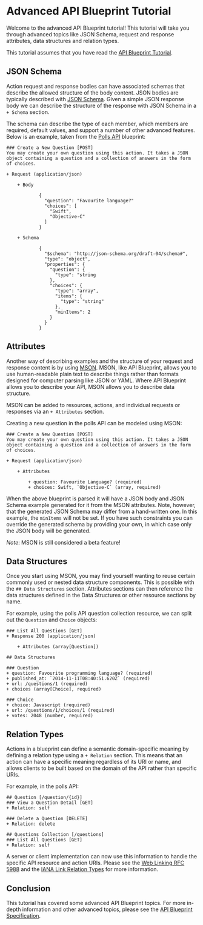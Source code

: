 # Advanced API Blueprint Tutorial

Welcome to the advanced API Blueprint tutorial! This tutorial will take you through advanced topics like JSON Schema, request and response attributes, data structures and relation types.

This tutorial assumes that you have read the [API Blueprint Tutorial](https://github.com/apiaryio/api-blueprint/blob/master/Tutorial.md).

## JSON Schema

Action request and response bodies can have associated schemas that describe the allowed structure of the body content. JSON bodies are typically described with [JSON Schema](http://json-schema.org/). Given a simple JSON response body we can describe the structure of the response with JSON Schema in a `+ Schema` section.

The schema can describe the type of each member, which members are required, default values, and support a number of other advanced features. Below is an example, taken from the [Polls API](https://raw.github.com/apiaryio/api-blueprint/master/examples/Polls%20API.md) blueprint:

```apib
### Create a New Question [POST]
You may create your own question using this action. It takes a JSON object containing a question and a collection of answers in the form of choices.

+ Request (application/json)

    + Body

            {
              "question": "Favourite language?"
              "choices": [
                "Swift",
                "Objective-C"
              ]
            }

    + Schema

            {
              "$schema": "http://json-schema.org/draft-04/schema#",
              "type": "object",
              "properties": {
                "question": {
                  "type": "string
                },
                "choices": {
                  "type": "array",
                  "items": {
                    "type": "string"
                  },
                  "minItems": 2
                }
              }
            }
```

## Attributes

Another way of describing examples and the structure of your request and response content is by using [MSON](https://github.com/apiaryio/mson#readme). MSON, like API Blueprint, allows you to use human-readable plain text to describe things rather than formats designed for computer parsing like JSON or YAML. Where API Blueprint allows you to describe your API, MSON allows you to describe data structure.

MSON can be added to resources, actions, and individual requests or responses via an `+ Attributes` section.

Creating a new question in the polls API can be modeled using MSON:

```apib
### Create a New Question [POST]
You may create your own question using this action. It takes a JSON object containing a question and a collection of answers in the form of choices.

+ Request (application/json)

    + Attributes

        + question: Favourite Language? (required)
        + choices: Swift, `Objective-C` (array, required)

```

When the above blueprint is parsed it will have a JSON body and JSON Schema example generated for it from the MSON attributes. Note, however, that the generated JSON Schema may differ from a hand-written one. In this example, the `minItems` will not be set. If you have such constraints you can override the generated schema by providing your own, in which case only the JSON body will be generated.

*Note*: MSON is still considered a beta feature!

## Data Structures

Once you start using MSON, you may find yourself wanting to reuse certain commonly used or nested data structure components. This is possible with the `## Data Structures` section. Attributes sections can then reference the data structures defined in the Data Structures or other resource sections by name.

For example, using the polls API question collection resource, we can split out the `Question` and `Choice` objects:

```apib
### List All Questions [GET]
+ Response 200 (application/json)

    + Attributes (array[Question])

## Data Structures

### Question
+ question: Favourite programming language? (required)
+ published_at: `2014-11-11T08:40:51.620Z` (required)
+ url: /questions/1 (required)
+ choices (array[Choice], required)

### Choice
+ choice: Javascript (required)
+ url: /questions/1/choices/1 (required)
+ votes: 2048 (number, required)

```

## Relation Types

Actions in a blueprint can define a semantic domain-specific meaning by defining a relation type using a `+ Relation` section. This means that an action can have a specific meaning regardless of its URI or name, and allows clients to be built based on the domain of the API rather than specific URIs.

For example, in the polls API:

```apib
## Question [/question/{id}]
### View a Question Detail [GET]
+ Relation: self

### Delete a Question [DELETE]
+ Relation: delete

## Questions Collection [/questions]
### List All Questions [GET]
+ Relation: self
```

A server or client implementation can now use this information to handle the specific API resource and action URIs. Please see the [Web Linking RFC 5988](https://tools.ietf.org/html/rfc5988) and the [IANA Link Relation Types](http://www.iana.org/assignments/link-relations/link-relations.xhtml) for more information.

## Conclusion

This tutorial has covered some advanced API Blueprint topics. For more in-depth information and other advanced topics, please see the [API Blueprint Specification](https://github.com/apiaryio/api-blueprint/blob/master/API%20Blueprint%20Specification.md).
